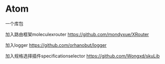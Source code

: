 # Atom
一个库包

加入路由框架moleculexrouter
https://github.com/mondyxue/XRouter

加入logger
https://github.com/orhanobut/logger

加入规格选择插件specificationselector
https://github.com/Wongxd/skuLib
